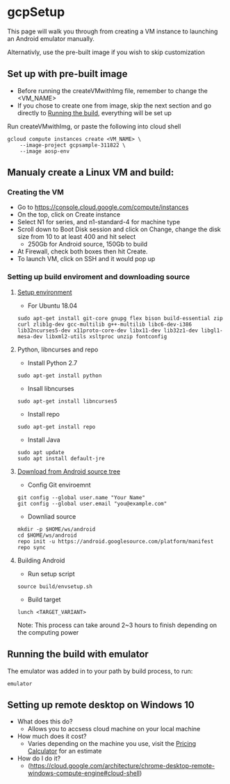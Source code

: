 # gcpSetup
This page will walk you through from creating a VM instance to launching an Android emulator manually.

Alternativly, use the pre-built image if you wish to skip customization

## Set up with pre-built image
- Before running the createVMwithImg file, remember to change the <VM_NAME>
- If you chose to create one from image, skip the next section and go directly to [Running the build](https://github.com/Alwin-Lin/gcpSetup/blob/master/README.md#running-the-build-with-emulator
), everything will be set up

Run createVMwithImg, or paste the following into cloud shell
``` 
gcloud compute instances create <VM_NAME> \
    --image-project gcpsample-311822 \
    --image aosp-env
```

## Manualy create a Linux VM and build:
### Creating the VM
- Go to https://console.cloud.google.com/compute/instances
- On the top, click on Create instance
- Select N1 for series, and n1-standard-4 for machine type 
- Scroll down to Boot Disk session and click on Change, change the disk size from 10 to at least 400 and hit select
   - 250Gb for Android source, 150Gb to build
- At Firewall, check both boxes then hit Create.
- To launch VM, click on SSH and it would pop up

### Setting up build enviroment and downloading source

1. [Setup environment](https://source.android.com/setup/build/initializing)
   - For Ubuntu 18.04
   ```
   sudo apt-get install git-core gnupg flex bison build-essential zip curl zlib1g-dev gcc-multilib g++-multilib libc6-dev-i386 lib32ncurses5-dev x11proto-core-dev libx11-dev lib32z1-dev libgl1-mesa-dev libxml2-utils xsltproc unzip fontconfig
   ```
2. Python, libncurses and repo
   - Install Python 2.7
   
   ```
   sudo apt-get install python
   ```
   - Insall libncurses 
   
   ``` 
   sudo apt-get install libncurses5
   ```
   - Install repo

   ```
   sudo apt-get install repo
   ```
   
   -  Install Java 
   ```
   sudo apt update
   sudo apt install default-jre
   ```


3. [Download from Android source tree](https://source.android.com/setup/build/downloading)

   - Config Git enviroemnt
   ``` 
   git config --global user.name "Your Name"
   git config --global user.email "you@example.com" 
   ```
   - Downliad source
   ```
   mkdir -p $HOME/ws/android
   cd $HOME/ws/android
   repo init -u https://android.googlesource.com/platform/manifest
   repo sync
   ```
4. Building Android
   - Run setup script
   ```
   source build/envsetup.sh
   ```
   - Build target
   ```
   lunch <TARGET_VARIANT>
   ```
   Note: This process can take around 2~3 hours to finish depending on the computing power

## Running the build with emulator
The emulator was added in to your path by build process, to run: 
``` 
emulator
```

## Setting up remote desktop on Windows 10
- What does this do?
    - Allows you to accsess cloud machine on your local machine
- How much does it cost?
    - Varies depending on the machine you use, visit the [Pricing Calculator](https://cloud.google.com/products/calculator#id=6bfdb97f-013e-480a-b02a-a9192be6ce09) for an estimate
- How do I do it?
    - (https://cloud.google.com/architecture/chrome-desktop-remote-windows-compute-engine#cloud-shell)
